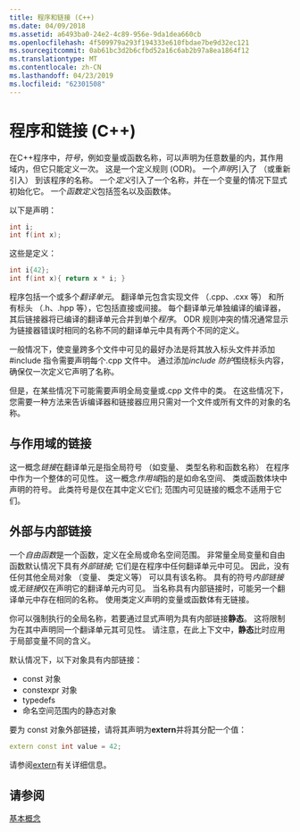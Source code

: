 ```yaml
---
title: 程序和链接 (C++)
ms.date: 04/09/2018
ms.assetid: a6493ba0-24e2-4c89-956e-9da1dea660cb
ms.openlocfilehash: 4f509979a293f194333e610fbdae7be9d32ec121
ms.sourcegitcommit: 0ab61bc3d2b6cfbd52a16c6ab2b97a8ea1864f12
ms.translationtype: MT
ms.contentlocale: zh-CN
ms.lasthandoff: 04/23/2019
ms.locfileid: "62301508"
---
```

# <a name="program-and-linkage-c"></a>程序和链接 (C++)

在C++程序中，*符号*，例如变量或函数名称，可以声明为任意数量的内，其作用域内，但它只能定义一次。 这是一个定义规则 (ODR)。 一个*声明*引入了 （或重新引入） 到该程序的名称。 一个*定义*引入了一个名称，并在一个变量的情况下显式初始化它。 一个*函数定义*包括签名以及函数体。

以下是声明：

```cpp
int i;
int f(int x);
```

这些是定义：

```cpp
int i{42};
int f(int x){ return x * i; }
```

程序包括一个或多个*翻译单元*。 翻译单元包含实现文件 （.cpp、.cxx 等） 和所有标头 （.h、.hpp 等），它包括直接或间接。 每个翻译单元单独编译的编译器，其后链接器将已编译的翻译单元合并到单个*程序*。 ODR 规则冲突的情况通常显示为链接器错误时相同的名称不同的翻译单元中具有两个不同的定义。

一般情况下，使变量跨多个文件中可见的最好办法是将其放入标头文件并添加 #include 指令需要声明每个.cpp 文件中。 通过添加*include 防护*围绕标头内容，确保仅一次定义它声明了名称。

但是，在某些情况下可能需要声明全局变量或.cpp 文件中的类。 在这些情况下，您需要一种方法来告诉编译器和链接器应用只需对一个文件或所有文件的对象的名称。

## <a name="linkage-vs-scope"></a>与作用域的链接

这一概念*链接*在翻译单元是指全局符号 （如变量、 类型名称和函数名称） 在程序中作为一个整体的可见性。 这一概念*作用域*指的是如命名空间、 类或函数体块中声明的符号。 此类符号是仅在其中定义它们; 范围内可见链接的概念不适用于它们。

## <a name="external-vs-internal-linkage"></a>外部与内部链接

一个*自由函数*是一个函数，定义在全局或命名空间范围。 非常量全局变量和自由函数默认情况下具有*外部链接*; 它们是在程序中任何翻译单元中可见。 因此，没有任何其他全局对象 （变量、 类定义等） 可以具有该名称。 具有的符号*内部链接*或*无链接*仅在声明它的翻译单元内可见。 当名称具有内部链接时，可能另一个翻译单元中存在相同的名称。 使用类定义声明的变量或函数体有无链接。

你可以强制执行的全局名称，若要通过显式声明为具有内部链接**静态**。 这将限制为在其中声明同一个翻译单元其可见性。 请注意，在此上下文中，**静态**比时应用于局部变量不同的含义。

默认情况下，以下对象具有内部链接：
- const 对象
- constexpr 对象
- typedefs
- 命名空间范围内的静态对象

要为 const 对象外部链接，请将其声明为**extern**并将其分配一个值：

```cpp
extern const int value = 42;
```

请参阅[extern](extern-cpp.md)有关详细信息。

## <a name="see-also"></a>请参阅

[基本概念](../cpp/basic-concepts-cpp.md)
